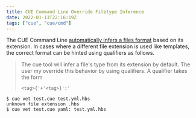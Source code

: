 ```yaml
---
title: CUE Command Line Override Filetype Inference
date: 2022-01-13T22:16:19Z
tags: ["cue", "cue/cmd"]
---
```


The CUE Command Line [automatically infers a files format][github.com:cue-lang:cue:cmd:help:filetypes] based on its
extension. In cases where a different file extension is used like templates, the correct format can be hinted using
qualifiers as follows.

> The cue tool will infer a file's type from its extension by default. The user my override this behavior by using
> qualifiers. A qualifier takes the form
>
>     <tag>{'+'<tag>}':'

```console
$ cue vet test.cue test.yml.hbs
unknown file extension .hbs
$ cue vet test.cue yaml: test.yml.hbs
```

[github.com:cue-lang:cue:cmd:help:filetypes]:
  https://github.com/cue-lang/cue/blob/6bc922c848660781778819a90a343285d0906e2e/cmd/cue/cmd/help.go#L201-L205
